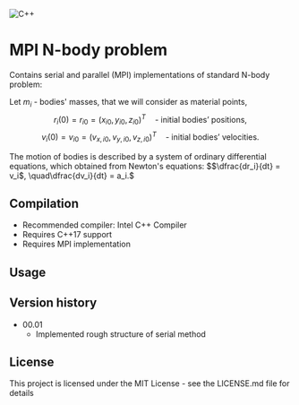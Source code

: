 ![C++](https://img.shields.io/badge/C++-std=17-blue.svg?style=flat&logo=cplusplus) <br>
# MPI N-body problem

Contains serial and parallel (MPI) implementations of standard N-body problem:

Let $m_i$ - bodies' masses, that we will consider as material points,
$$r_i(0) = r_{i0} = (x_{i0}, y_{i0}, z_{i0})^{T} \quad \text{- initial bodies' positions,}$$
$$v_i(0) = v_{i0} = (v_{x,i0}, v_{y,i0}, v_{z,i0})^{T} \quad \text{- initial bodies' velocities.}$$

The motion of bodies is described by a system of ordinary differential equations, which
obtained from Newton's equations:
$$\dfrac{dr_i}{dt} = v_i$, \quad\dfrac{dv_i}{dt} = a_i$.$$

## Compilation

* Recommended compiler: Intel C++ Compiler
* Requires C++17 support 
* Requires MPI implementation

## Usage


## Version history

* 00.01
    * Implemented rough structure of serial method

## License

This project is licensed under the MIT License - see the LICENSE.md file for details
